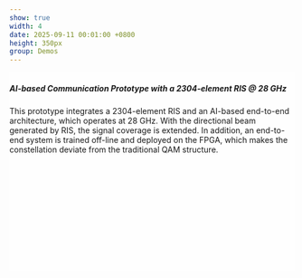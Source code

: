 ```yaml
---
show: true
width: 4
date: 2025-09-11 00:01:00 +0800
height: 350px
group: Demos
---
```


<!-- <div class="p-4">
    <div class="card-img-overlay" style="overflow: scroll; background: rgb(255,255,255,0.8); height: 295px;">
      <h5 class="card-title">AI-based Communication Prototype with a 2304-element RIS @ 28 GHz</h5>
      <p class="card-text">
        This prototype integrates a 2304-element RIS and an AI-based end-to-end architecture, which operates at 28 GHz. With the directional beam generated by RIS, the signal coverage is extended. In addition, an end-to-end system is trained off-line and deployed on the FPGA, which makes the constellation deviate from the traditional QAM structure. 
      </p>
    </div>
</div> -->


  <div class="p-4 border rounded shadow-sm" style="height: 350px; background: rgba(255,255,255,0.8); overflow-y: auto;">
    <h5 class="card-title">AI-based Communication Prototype with a 2304-element RIS @ 28 GHz</h5>
    <p class="card-text">
      This prototype integrates a 2304-element RIS and an AI-based end-to-end architecture, which operates at 28 GHz. With the directional beam generated by RIS, the signal coverage is extended. In addition, an end-to-end system is trained off-line and deployed on the FPGA, which makes the constellation deviate from the traditional QAM structure. 
    </p>
  </div>




